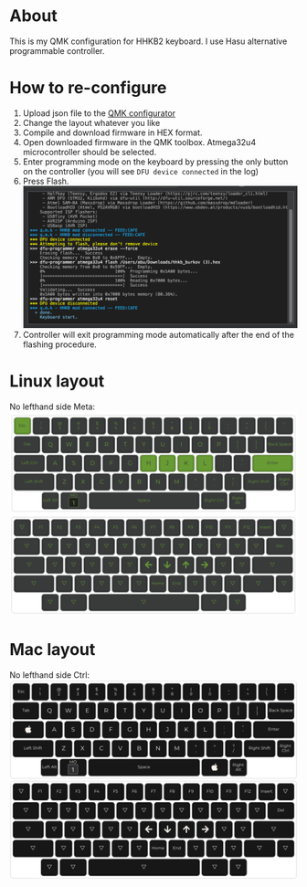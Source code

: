 # About
This is my QMK configuration for HHKB2 keyboard. I use Hasu alternative programmable controller.

# How to re-configure
1. Upload json file to the [QMK configurator](https://config.qmk.fm/#/hhkb/LAYOUT) 
2. Change the layout whatever you like
3. Compile and download firmware in HEX format.
4. Open downloaded firmware in the QMK toolbox. Atmega32u4 microcontroller should be selected.
5. Enter programming mode on the keyboard by pressing the only button on the controller (you will see `DFU device connected` in the log)
6. Press Flash. ![Flashing](images/flashing.png)
7. Controller will exit programming mode automatically after the end of the flashing procedure.

# Linux layout
No lefthand side Meta:
![Layout](images/hhkb-abu-lin.png)

# Mac layout
No lefthand side Ctrl:
![Layout](images/hhkb-abu-mac.png)

